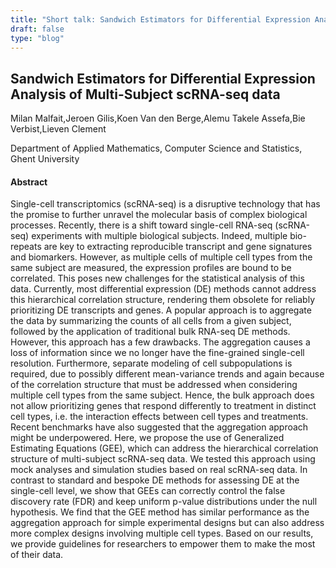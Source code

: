 ```yaml
---
title: "Short talk: Sandwich Estimators for Differential Expression Analysis of Multi-Subject scRNA-seq data"
draft: false
type: "blog"
---
```


## Sandwich Estimators for Differential Expression Analysis of Multi-Subject scRNA-seq data

Milan Malfait,Jeroen Gilis,Koen Van den Berge,Alemu Takele Assefa,Bie Verbist,Lieven Clement	

Department of Applied Mathematics, Computer Science and Statistics, Ghent University	

#### Abstract

Single-cell transcriptomics (scRNA-seq) is a disruptive technology that has the promise to further unravel the molecular basis of complex biological processes. Recently, there is a shift toward single-cell RNA-seq (scRNA-seq) experiments with multiple biological subjects. Indeed, multiple bio-repeats are key to extracting reproducible transcript and gene signatures and biomarkers. However, as multiple cells of multiple cell types from the same subject are measured, the expression profiles are bound to be correlated. This poses new challenges for the statistical analysis of this data. Currently, most differential expression (DE) methods cannot address this hierarchical correlation structure, rendering them obsolete for reliably prioritizing DE transcripts and genes. A popular approach is to aggregate the data by summarizing the counts of all cells from a given subject, followed by the application of traditional bulk RNA-seq DE methods. However, this approach has a few drawbacks. The aggregation causes a loss of information since we no longer have the fine-grained single-cell resolution. Furthermore, separate modeling of cell subpopulations is required, due to possibly different mean-variance trends and again because of the correlation structure that must be addressed when considering multiple cell types from the same subject. Hence, the bulk approach does not allow prioritizing genes that respond differently to treatment in distinct cell types, i.e. the interaction effects between cell types and treatments. Recent benchmarks have also suggested that the aggregation approach might be underpowered. Here, we propose the use of Generalized Estimating Equations (GEE), which can address the hierarchical correlation structure of multi-subject scRNA-seq data. We tested this approach using mock analyses and simulation studies based on real scRNA-seq data. In contrast to standard and bespoke DE methods for assessing DE at the single-cell level, we show that GEEs can correctly control the false discovery rate (FDR) and keep uniform p-value distributions under the null hypothesis. We find that the GEE method has similar performance as the aggregation approach for simple experimental designs but can also address more complex designs involving multiple cell types. Based on our results, we provide guidelines for researchers to empower them to make the most of their data.
